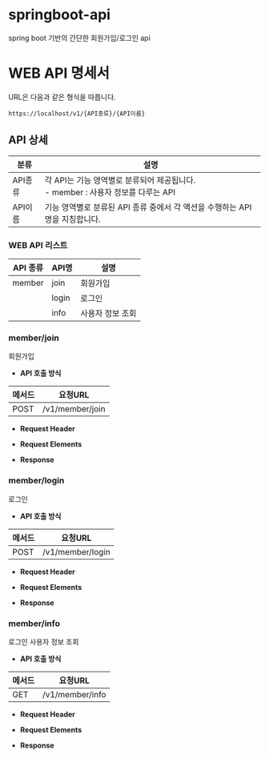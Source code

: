 # springboot-api
spring boot 기반의 간단한 회원가입/로그인 api

# WEB API 명세서


URL은 다음과 같은 형식을 따릅니다.    
~~~
https://localhost/v1/{API종류}/{API이름}
~~~

## API 상세

|분류|설명|
|------|-----|
|API종류|각 API는 기능 영역별로 분류되어 제공됩니다.<br>- member : 사용자 정보를 다루는 API|
|API이름|기능 영역별로 분류된 API 종류 중에서 각 액션을 수행하는 API명을 지칭합니다.|


### WEB API 리스트

|API 종류|API명|설명|
|------|-----|-----|
|member|join|회원가입|
||login|로그인|
||info|사용자 정보 조회|


### member/join
회원가입

- **API 호출 방식**    

|메서드|요청URL|
|------|---|
|POST| /v1/member/join|


- **Request Header**    

- **Request Elements**    

- **Response**  

### member/login
로그인

- **API 호출 방식**

|메서드|요청URL|
|------|---|
|POST| /v1/member/login|


- **Request Header**    

- **Request Elements**    

- **Response**    


### member/info
로그인 사용자 정보 조회

- **API 호출 방식**

|메서드|요청URL|
|------|---|
|GET| /v1/member/info|


- **Request Header**    

- **Request Elements**    

- **Response**    


